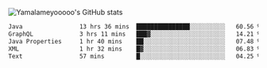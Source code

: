 ![Yamalameyooooo's GitHub stats](https://github-readme-stats.vercel.app/api?username=yamalameyooooo&theme=transparent&show_icons=true\&show=reviews,discussions_started,discussions_answered,prs_merged,prs_merged_percentage)

<!--START_SECTION:waka-->

```txt
Java                13 hrs 36 mins  ███████████████░░░░░░░░░░   60.56 %
GraphQL             3 hrs 11 mins   ███▓░░░░░░░░░░░░░░░░░░░░░   14.21 %
Java Properties     1 hr 40 mins    ██░░░░░░░░░░░░░░░░░░░░░░░   07.48 %
XML                 1 hr 32 mins    █▓░░░░░░░░░░░░░░░░░░░░░░░   06.83 %
Text                57 mins         █░░░░░░░░░░░░░░░░░░░░░░░░   04.25 %
```

<!--END_SECTION:waka-->
